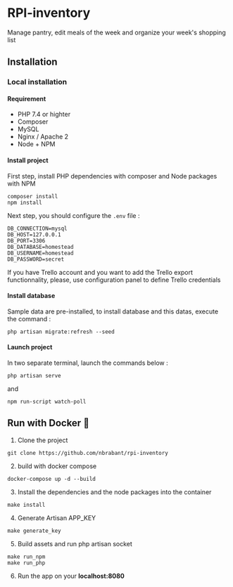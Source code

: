 # RPI-inventory

Manage pantry, edit meals of the week and organize your week's shopping list

## Installation

### Local installation

#### Requirement

- PHP 7.4 or highter
- Composer
- MySQL 
- Nginx / Apache 2
- Node + NPM 

#### Install project

First step, install PHP dependencies with composer and Node packages with NPM

```shell script
composer install
npm install
```

Next step, you should configure the `.env` file :

```dotenv
DB_CONNECTION=mysql
DB_HOST=127.0.0.1
DB_PORT=3306
DB_DATABASE=homestead
DB_USERNAME=homestead
DB_PASSWORD=secret
```

If you have Trello account and you want to add the Trello export functionnality, please, use configuration panel to define Trello credentials

#### Install database

Sample data are pre-installed, to install database and this datas, execute the command :

```shell script
php artisan migrate:refresh --seed
```

#### Launch project

In two separate terminal, launch the commands below :

```shell script
php artisan serve
```

and

```shell script
npm run-script watch-poll
```

## Run with Docker 🐋

1. Clone the project
```
git clone https://github.com/nbrabant/rpi-inventory
```
2. build with docker compose
```
docker-compose up -d --build
```
3. Install the dependencies and the node packages into the container
```
make install
```
4. Generate Artisan APP_KEY
```
make generate_key
```
5. Build assets and run php artisan socket
```
make run_npm
make run_php
```
6. Run the app on your **localhost:8080**